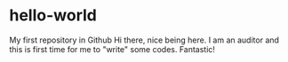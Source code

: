 # hello-world
My first repository in Github
Hi there, nice being here. I am an auditor and this is first time for me to "write" some codes. Fantastic!
